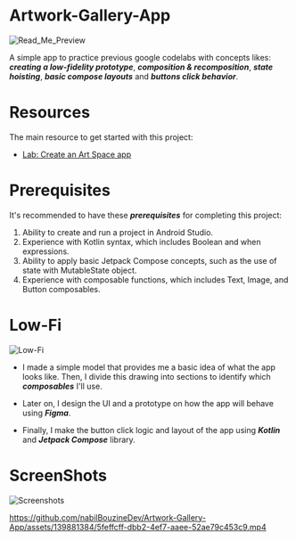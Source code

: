 # Artwork-Gallery-App
![Read_Me_Preview](https://github.com/nabilBouzineDev/Artwork-Gallery-App/assets/139881384/76dba2f3-f273-4ab8-af14-3bb769b7bebe)

 A simple app to practice previous google codelabs with concepts likes: _**creating a low-fidelity prototype**_, _**composition & recomposition**_, _**state hoisting**_, _**basic compose layouts**_ and **_buttons click behavior_**.

 # Resources
 The main resource to get started with this project:
   
   - [Lab: Create an Art Space app](https://developer.android.com/codelabs/basic-android-kotlin-compose-art-space)

# Prerequisites
  It's recommended to have these _**prerequisites**_ for completing this project:

   1. Ability to create and run a project in Android Studio.
   2. Experience with Kotlin syntax, which includes Boolean and when expressions.
   3. Ability to apply basic Jetpack Compose concepts, such as the use of state with MutableState object.
   4. Experience with composable functions, which includes Text, Image, and Button composables.

# Low-Fi
  ![Low-Fi](https://github.com/nabilBouzineDev/Artwork-Gallery-App/assets/139881384/695a8f7d-ec5f-4198-bcf4-858a2723b6c1)
  
  - I made a simple model that provides me a basic idea of what the app looks like. Then, I divide this drawing into sections to identify which **_composables_** I'll use.

  - Later on, I design the UI and a prototype on how the app will behave using **_Figma_**.

  - Finally, I make the button click logic and layout of the app using **_Kotlin_** and **_Jetpack Compose_** library.

# ScreenShots
  ![Screenshots](https://github.com/nabilBouzineDev/Artwork-Gallery-App/assets/139881384/0625f6ec-dc8f-4bb0-a240-20b08a517460)
  
  https://github.com/nabilBouzineDev/Artwork-Gallery-App/assets/139881384/5feffcff-dbb2-4ef7-aaee-52ae79c453c9.mp4
